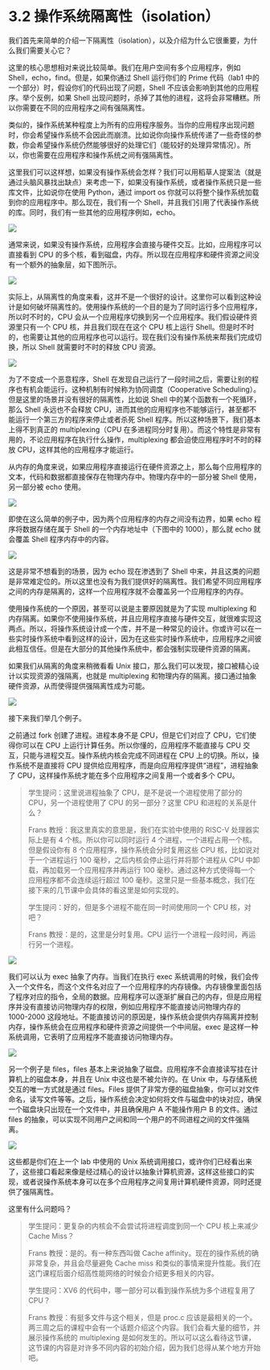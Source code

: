 # 3.2 操作系统隔离性（isolation）

我们首先来简单的介绍一下隔离性（isolation），以及介绍为什么它很重要，为什么我们需要关心它？

这里的核心思想相对来说比较简单。我们在用户空间有多个应用程序，例如 Shell，echo，find。但是，如果你通过 Shell 运行你们的 Prime 代码（lab1 中的一个部分）时，假设你们的代码出现了问题，Shell 不应该会影响到其他的应用程序。举个反例，如果 Shell 出现问题时，杀掉了其他的进程，这将会非常糟糕。所以你需要在不同的应用程序之间有强隔离性。

类似的，操作系统某种程度上为所有的应用程序服务。当你的应用程序出现问题时，你会希望操作系统不会因此而崩溃。比如说你向操作系统传递了一些奇怪的参数，你会希望操作系统仍然能够很好的处理它们（能较好的处理异常情况）。所以，你也需要在应用程序和操作系统之间有强隔离性。

这里我们可以这样想，如果没有操作系统会怎样？我们可以用稻草人提案法（就是通过头脑风暴找出缺点）来考虑一下，如果没有操作系统，或者操作系统只是一些库文件，比如说你在使用 Python，通过 import os 你就可以将整个操作系统加载到你的应用程序中。那么现在，我们有一个 Shell，并且我们引用了代表操作系统的库。同时，我们有一些其他的应用程序例如，echo。

![](<../assets/image (367).png>)

通常来说，如果没有操作系统，应用程序会直接与硬件交互。比如，应用程序可以直接看到 CPU 的多个核，看到磁盘，内存。所以现在应用程序和硬件资源之间没有一个额外的抽象层，如下图所示。

![](<../assets/image (335).png>)

实际上，从隔离性的角度来看，这并不是一个很好的设计。这里你可以看到这种设计是如何破坏隔离性的。使用操作系统的一个目的是为了同时运行多个应用程序，所以时不时的，CPU 会从一个应用程序切换到另一个应用程序。我们假设硬件资源里只有一个 CPU 核，并且我们现在在这个 CPU 核上运行 Shell。但是时不时的，也需要让其他的应用程序也可以运行。现在我们没有操作系统来帮我们完成切换，所以 Shell 就需要时不时的释放 CPU 资源。

![](<../assets/image (350).png>)

为了不变成一个恶意程序，Shell 在发现自己运行了一段时间之后，需要让别的程序也有机会能运行。这种机制有时候称为协同调度（Cooperative Scheduling）。但是这里的场景并没有很好的隔离性，比如说 Shell 中的某个函数有一个死循环，那么 Shell 永远也不会释放 CPU，进而其他的应用程序也不能够运行，甚至都不能运行一个第三方的程序来停止或者杀死 Shell 程序。所以这种场景下，我们基本上得不到真正的 multiplexing（CPU 在多进程同分时复用）。而这个特性是非常有用的，不论应用程序在执行什么操作，multiplexing 都会迫使应用程序时不时的释放 CPU，这样其他的应用程序才能运行。

从内存的角度来说，如果应用程序直接运行在硬件资源之上，那么每个应用程序的文本，代码和数据都直接保存在物理内存中。物理内存中的一部分被 Shell 使用，另一部分被 echo 使用。

![](<../assets/image (168).png>)

即使在这么简单的例子中，因为两个应用程序的内存之间没有边界，如果 echo 程序将数据存储在属于 Shell 的一个内存地址中（下图中的 1000），那么就 echo 就会覆盖 Shell 程序内存中的内容。

![](<../assets/image (323).png>)

这是非常不想看到的场景，因为 echo 现在渗透到了 Shell 中来，并且这类的问题是非常难定位的。所以这里也没有为我们提供好的隔离性。我们希望不同应用程序之间的内存是隔离的，这样一个应用程序就不会覆盖另一个应用程序的内存。

使用操作系统的一个原因，甚至可以说是主要原因就是为了实现 multiplexing 和内存隔离。如果你不使用操作系统，并且应用程序直接与硬件交互，就很难实现这两点。所以，将操作系统设计成一个库，并不是一种常见的设计。你或许可以在一些实时操作系统中看到这样的设计，因为在这些实时操作系统中，应用程序之间彼此相互信任。但是在大部分的其他操作系统中，都会强制实现硬件资源的隔离。

如果我们从隔离的角度来稍微看看 Unix 接口，那么我们可以发现，接口被精心设计以实现资源的强隔离，也就是 multiplexing 和物理内存的隔离。接口通过抽象硬件资源，从而使得提供强隔离性成为可能。

![](<../assets/image (217).png>)

接下来我们举几个例子。

之前通过 fork 创建了进程。进程本身不是 CPU，但是它们对应了 CPU，它们使得你可以在 CPU 上运行计算任务。所以你懂的，应用程序不能直接与 CPU 交互，只能与进程交互。操作系统内核会完成不同进程在 CPU 上的切换。所以，操作系统不是直接将 CPU 提供给应用程序，而是向应用程序提供“进程”，进程抽象了 CPU，这样操作系统才能在多个应用程序之间复用一个或者多个 CPU。

> 学生提问：这里说进程抽象了 CPU，是不是说一个进程使用了部分的 CPU，另一个进程使用了 CPU 的另一部分？这里 CPU 和进程的关系是什么？
>
> Frans 教授：我这里真实的意思是，我们在实验中使用的 RISC-V 处理器实际上是有 4 个核。所以你可以同时运行 4 个进程，一个进程占用一个核。但是假设你有 8 个应用程序，操作系统会分时复用这些 CPU 核，比如说对于一个进程运行 100 毫秒，之后内核会停止运行并将那个进程从 CPU 中卸载，再加载另一个应用程序并再运行 100 毫秒。通过这种方式使得每一个应用程序都不会连续运行超过 100 毫秒。这里只是一些基本概念，我们在接下来的几节课中会具体的看这里是如何实现的。
>
> 学生提问：好的，但是多个进程不能在同一时间使用同一个 CPU 核，对吧？
>
> Frans 教授：是的，这里是分时复用。CPU 运行一个进程一段时间，再运行另一个进程。

![](<../assets/image (33) (1).png>)

我们可以认为 exec 抽象了内存。当我们在执行 exec 系统调用的时候，我们会传入一个文件名，而这个文件名对应了一个应用程序的内存镜像。内存镜像里面包括了程序对应的指令，全局的数据。应用程序可以逐渐扩展自己的内存，但是应用程序并没有直接访问物理内存的权限，例如应用程序不能直接访问物理内存的 1000-2000 这段地址。不能直接访问的原因是，操作系统会提供内存隔离并控制内存，操作系统会在应用程序和硬件资源之间提供一个中间层。exec 是这样一种系统调用，它表明了应用程序不能直接访问物理内存。

![](<../assets/image (390).png>)

另一个例子是 files，files 基本上来说抽象了磁盘。应用程序不会直接读写挂在计算机上的磁盘本身，并且在 Unix 中这也是不被允许的。在 Unix 中，与存储系统交互的唯一方式就是通过 files。Files 提供了非常方便的磁盘抽象，你可以对文件命名，读写文件等等。之后，操作系统会决定如何将文件与磁盘中的块对应，确保一个磁盘块只出现在一个文件中，并且确保用户 A 不能操作用户 B 的文件。通过 files 的抽象，可以实现不同用户之间和同一个用户的不同进程之间的文件强隔离。

![](<../assets/image (326).png>)

这些都是你们在上一个 lab 中使用的 Unix 系统调用接口，或许你们已经看出来了，这些接口看起来像是经过精心的设计以抽象计算机资源，这样这些接口的实现，或者说操作系统本身可以在多个应用程序之间复用计算机硬件资源，同时还提供了强隔离性。

这里有什么问题吗？

> 学生提问：更复杂的内核会不会尝试将进程调度到同一个 CPU 核上来减少 Cache Miss？
>
> Frans 教授：是的。有一种东西叫做 Cache affinity。现在的操作系统的确非常复杂，并且会尽量避免 Cache miss 和类似的事情来提升性能。我们在这门课程后面介绍高性能网络的时候会介绍更多相关的内容。
>
> 学生提问：XV6 的代码中，哪一部分可以看到操作系统为多个进程复用了 CPU？
>
> Frans 教授：有挺多文件与这个相关，但是 proc.c 应该是最相关的一个。两三周之后的课程中会有一个话题介绍这个内容。我们会看大量的细节，并展示操作系统的 multiplexing 是如何发生的。所以可以这么看待这节课，这节课的内容是对许多不同内容的初始介绍，因为我们总得从某个地方开始吧。
